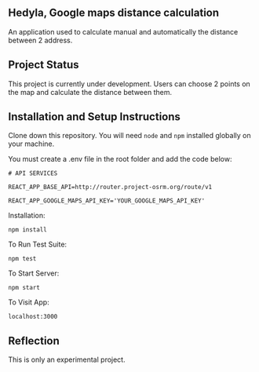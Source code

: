## Hedyla, Google maps distance calculation

An application used to calculate manual and automatically the distance between 2 address.

## Project Status

This project is currently under development. Users can choose 2 points on the map and calculate the distance between them.

## Installation and Setup Instructions
 

Clone down this repository. You will need `node` and `npm` installed globally on your machine.  

You must create a .env file in the root folder and add the code below:

`# API SERVICES`

`REACT_APP_BASE_API=http://router.project-osrm.org/route/v1`

`REACT_APP_GOOGLE_MAPS_API_KEY='YOUR_GOOGLE_MAPS_API_KEY'`

Installation:

`npm install`  

To Run Test Suite:  

`npm test`  

To Start Server:

`npm start`  

To Visit App:

`localhost:3000`  

## Reflection
This is only an experimental project. 

